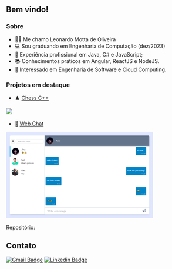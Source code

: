 ## Bem vindo!
<!--
# Olá! Seja bem vindo! 👋  
-->
<!--
[<img align="right"  alt="banner" src="https://raw.githubusercontent.com/leo-motta/leo-motta/master/profile.png" width="200">](https://raw.githubusercontent.com/leo-motta/leo-motta/master/profile.png)
-->
### Sobre
- 🙋‍♂️ Me chamo Leonardo Motta de Oliveira
- 💻 Sou graduando em Engenharia de Computação (dez/2023)
- 💼 Experiência profissional em Java, C# e JavaScript;
- 📚  Conhecimentos práticos em Angular, ReactJS e NodeJS.
- 🚀 Interessado em Engenharia de Software e Cloud Computing.

<!--
## Tecnologias

[![My Skills](https://skillicons.dev/icons?i=cs,dotnet,js,ts,react,nodejs,angular,java,spring,tailwind,sass&theme=light)](https://skillicons.dev)
-->
### Projetos em destaque


-  ♟️ [Chess C++](https://github.com/leo-motta/chess-sdl2 "Chess C++")
<!--
Desenvolvi do zero um jogo de xadrez em C++ usando a biblioteca gráfica SDL2
-->
[<img src="https://i3.ytimg.com/vi/t80xjY6SwNA/maxresdefault.jpg" width="400">](https://github.com/leo-motta/chess-sdl2)

- 💬 [Web Chat](https://github.com/leo-motta/webchat "Web Chat")

<!--
Chat criado do zero usando a stack MERN

Recursos:
- Separação entre servidores Front-end e Back-end
- Criação de UI com ReactJS e TailwindCSS
- Gerenciamento global de estados com Redux Toolkit
- Lógica de Negócio com NodeJS
- Proteção de rotas com JSON Web Tokens
- Criptografia de senhas usando BCrypt
- Densenvolvimento de REST APIs para Usuários e Chats
- Persistência de dados com MongoDB
-->
[<img src="https://github.com/leo-motta/webchat/blob/master/screenshots/screenshot_03.png" width="400">](https://github.com/leo-motta/webchat)

Repositório: 

## Contato

[![Gmail Badge](https://img.shields.io/badge/-Gmail-5DADE2?style=flat-square&logo=Gmail&logoColor=white&link=mailto:leonardomotta@ucl.br)](mailto:leonardomotta@ucl.br)
[![Linkedin Badge](https://img.shields.io/badge/-LinkedIn-5DADE2?style=flat-square&logo=Linkedin&logoColor=white&link=https://www.linkedin.com/in/leonardomottadev)](https://www.linkedin.com/in/leonardomottadev/)
